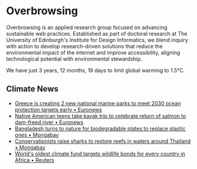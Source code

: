 # Overbrowsing

Overbrowsing is an applied research group focused on advancing sustainable web practices. Established as part of doctoral research at The University of Edinburgh's Institute for Design Informatics, we blend inquiry with action to develop research-driven solutions that reduce the environmental impact of the internet and improve accessibility, aligning technological potential with environmental stewardship.

<!-- clock-time -->
We have just 3 years, 12 months, 19 days to limit global warming to 1.5°C.
<!-- /clock-time -->

## Climate News
<!-- clock-news -->
- [Greece is creating 2 new national marine parks to meet 2030 ocean protection targets early • Euronews](https://www.euronews.com/green/2025/07/21/greece-is-creating-two-new-national-marine-parks-to-meet-2030-ocean-protection-targets-ear )
- [Native American teens take kayak trip to celebrate return of salmon to dam-freed river • Euronews](https://www.euronews.com/green/2025/07/19/native-american-teens-take-long-awaited-kayak-trip-to-celebrate-return-of-salmon-to-dam-fr )
- [Bangladesh turns to nature for biodegradable plates to replace plastic ones • Mongabay](https://news.mongabay.com/short-article/2025/07/bangladesh-turns-to-nature-for-biodegradable-plants-to-replace-plastic-ones/ )
- [Conservationists raise sharks to restore reefs in waters around Thailand • Mongabay](https://news.mongabay.com/2025/07/conservationists-raise-sharks-to-restore-reefs-in-waters-around-thailand/ )
- [World's oldest climate fund targets wildlife bonds for every country in Africa • Reuters](https://www.reuters.com/sustainability/cop/worlds-oldest-climate-fund-targets-wildlife-bonds-every-country-africa-2025-07-17/ )
<!-- /clock-news -->
